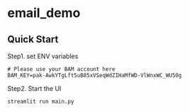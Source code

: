 # email_demo

## Quick Start
Step1. set ENV variables
```
# Please use your BAM account here
BAM_KEY=pak-AwkYTgLft5uB85xVSeqWdZIHaMfWD-VlWnxWC_WU50g
```

Step2. Start the UI
```
streamlit run main.py
```

